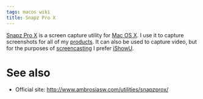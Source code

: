 ```yaml
---
tags: macos wiki
title: Snapz Pro X
---
```


[Snapz Pro X](/wiki/Snapz_Pro_X) is a screen capture utility for [Mac OS X](/wiki/Mac_OS_X). I use it to capture screenshots for all of my [products](http://wincent.dev/). It can also be used to capture video, but for the purposes of [screencasting](/wiki/screencasting) I prefer [iShowU](/wiki/iShowU).

# See also

-   Official site: <http://www.ambrosiasw.com/utilities/snapzprox/>
